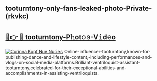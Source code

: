 ## tooturntony-only-fans​-leaked-photo​-Private-(rkvkc)


# <h2><a href="https://mediaupload.pro?title=tooturntony&ref=git">🔗👉 🔴 tooturntony-P𝚑ot𝚘𝚜-V𝚒d𝚎o</a></h2>

[![Corinna Kopf Nue Nu𝚍e𝚜](https://i.imgur.com/0qMVB7G.gif)](https://mediaupload.pro?title=tooturntony&ref=git)
Online-influencer-tooturntony,known-for-publishing-dance-and-lifestyle-content,-including-performances-and-vlogs-on-social-media-platforms.Brilliant-ventriloquist-assistant-tooturntony,celebrated-for-their-exceptional-abilities-and-accomplishments-in-assisting-ventriloquists.  